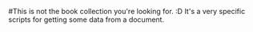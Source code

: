 #This is not the book collection you're looking for. :D 
It's a very specific scripts for getting some data from a document.
